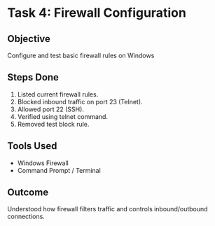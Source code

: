 # Task 4: Firewall Configuration

## Objective
Configure and test basic firewall rules on Windows

## Steps Done
1. Listed current firewall rules.
2. Blocked inbound traffic on port 23 (Telnet).
3. Allowed port 22 (SSH).
4. Verified using telnet command.
5. Removed test block rule.

## Tools Used
- Windows Firewall
- Command Prompt / Terminal

## Outcome
Understood how firewall filters traffic and controls inbound/outbound connections.
